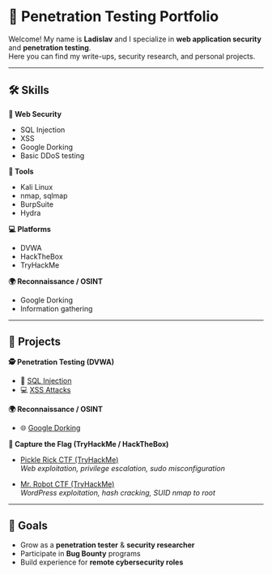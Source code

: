 # 🔐 Penetration Testing Portfolio

Welcome! My name is **Ladislav** and I specialize in **web application security** and **penetration testing**.  
Here you can find my write-ups, security research, and personal projects.  

---

## 🛠 Skills

**🔐 Web Security**
- SQL Injection
- XSS
- Google Dorking
- Basic DDoS testing

**🧰 Tools**
- Kali Linux
- nmap, sqlmap
- BurpSuite
- Hydra

**💻 Platforms**
- DVWA
- HackTheBox
- TryHackMe

**🌍 Reconnaissance / OSINT**
- Google Dorking
- Information gathering

---

## 📂 Projects

**🕵️ Penetration Testing (DVWA)**
- 🔎 [SQL Injection](./sql-injection-dvwa/report.md)  
- 💻 [XSS Attacks](./xss-dvwa/report.md)  

**🌍 Reconnaissance / OSINT**
- 🌐 [Google Dorking](./google-dorking/report.md)  

**🎯 Capture the Flag (TryHackMe / HackTheBox)**
- [Pickle Rick CTF (TryHackMe)](pickle-rick/report.md)  
  *Web exploitation, privilege escalation, sudo misconfiguration*

- [Mr. Robot CTF (TryHackMe)](mr-robot/report.md)  
  *WordPress exploitation, hash cracking, SUID nmap to root*

---

## 🎯 Goals
- Grow as a **penetration tester** & **security researcher**  
- Participate in **Bug Bounty** programs  
- Build experience for **remote cybersecurity roles**  
